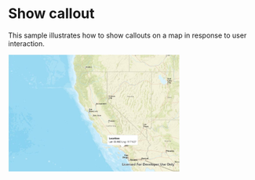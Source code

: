 # Show callout

This sample illustrates how to show callouts on a map in response to user interaction.

<img src="ShowCallout.jpg" width="350"/>



